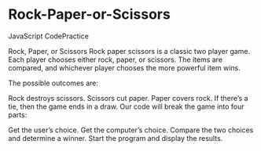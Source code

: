 # Rock-Paper-or-Scissors
JavaScript CodePractice

Rock, Paper, or Scissors
Rock paper scissors is a classic two player game. Each player chooses either rock, paper, or scissors. The items are compared, and whichever player chooses the more powerful item wins.

The possible outcomes are:

Rock destroys scissors.
Scissors cut paper.
Paper covers rock.
If there’s a tie, then the game ends in a draw.
Our code will break the game into four parts:

Get the user’s choice.
Get the computer’s choice.
Compare the two choices and determine a winner.
Start the program and display the results.
